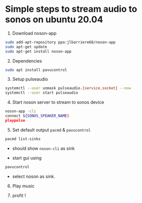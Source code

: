 Simple steps to stream audio to sonos on ubuntu 20.04
=====================================================

1. Download noson-app

```bash
sudo add-apt-repository ppa:jlbarriere68/noson-app
sudo apt-get update
sudo apt-get install noson-app
```

2. Dependencies
```bash
sudo apt install pavucontrol
```

3. Setup pulseaudio
```bash
systemctl --user unmask pulseaudio.{service,socket} --now
systemctl --user start pulseaudio
```

4. Start noson server to stream to sonos device
```bash
noson-app -cli
connect ${SONOS_SPEAKER_NAME)
playpulse
```

5. Set default output `pacmd` & `pavucontrol`
  ```bash
  pacmd list-sinks
  ```
 - should show `noson-cli` as sink

 - start gui using
  ```bash
  pavucontrol
  ```

  - select noson as sink.

6. Play music

7. profit !
